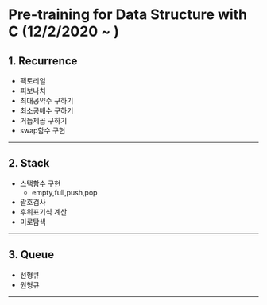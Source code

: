 # Pre-training for Data Structure with C (12/2/2020 ~ )
## 1. Recurrence
* 팩토리얼
* 피보나치
* 최대공약수 구하기
* 최소공배수 구하기
* 거듭제곱 구하기
* swap함수 구현
---
## 2. Stack
* 스택함수 구현
   * empty,full,push,pop
* 괄호검사
* 후위표기식 계산
* 미로탐색
---
## 3. Queue
* 선형큐
* 원형큐
---	



